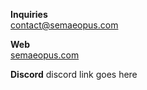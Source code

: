 **Inquiries**  
[contact@semaeopus.com](mailto:contact@semaeopus.com)

**Web**  
[semaeopus.com](http://semaeopus.com/)

**Discord**
discord link goes here